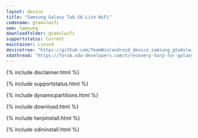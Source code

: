 ```yaml
---
layout: device
title: "Samsung Galaxy Tab S6 Lite WiFi"
codename: gta4xlwifi
oem: Samsung
downloadfolder: gta4xlwifi
supportstatus: Current
maintainer: Linux4
devicetree: "https://github.com/TeamWin/android_device_samsung_gta4xlwifi"
xdathread: "https://forum.xda-developers.com/t/recovery-twrp-for-galaxy-tab-s6-lite.4166985/"
---
```


{% include disclaimer.html %}

{% include supportstatus.html %}

{% include dynamicpartitions.html %}

{% include download.html %}

{% include twrpinstall.html %}

{% include odininstall.html %}
